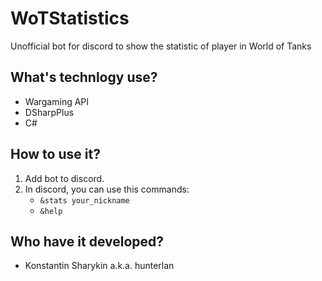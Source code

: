 # WoTStatistics
Unofficial bot for discord to show the statistic of player in World of Tanks
## What's technlogy use?
- Wargaming API
- DSharpPlus
- C#
## How to use it?
1. Add bot to discord.
2. In discord, you can use this commands:
   - ```&stats your_nickname```
   - ```&help```
## Who have it developed?
- Konstantin Sharykin a.k.a. hunterlan
